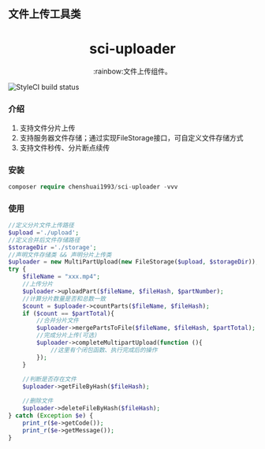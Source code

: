 ## 文件上传工具类

<h1 align="center">sci-uploader</h1>
<p align="center">:rainbow:文件上传组件。</p>

![StyleCI build status](https://github.styleci.io/repos/742030122/shield)

### 介绍
1. 支持文件分片上传
2. 支持服务器文件存储；通过实现FileStorage接口，可自定义文件存储方式
3. 支持文件秒传、分片断点续传

### 安装

```php
composer require chenshuai1993/sci-uploader -vvv
```

### 使用

```php
//定义分片文件上传路径
$upload ='./upload';
//定义合并后文件存储路径
$storageDir ='./storage';
//声明文件存储类 && 声明分片上传类
$uploader = new MultiPartUpload(new FileStorage($upload, $storageDir));
try {
    $fileName = "xxx.mp4";
    //上传分片
    $uploader->uploadPart($fileName, $fileHash, $partNumber);
    //计算分片数量是否和总数一致
    $count = $uploader->countParts($fileName, $fileHash);
    if ($count == $partTotal){
        //合并分片文件
        $uploader->mergePartsToFile($fileName, $fileHash, $partTotal);
        //完成分片上传(可选)
        $uploader->completeMultipartUpload(function (){
            //这里有个闭包函数、执行完成后的操作
        });
    }
    
    //判断是否存在文件
    $uploader->getFileByHash($fileHash);

    //删除文件
    $uploader->deleteFileByHash($fileHash);
} catch (Exception $e) {
    print_r($e->getCode());
    print_r($e->getMessage());
}

```